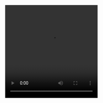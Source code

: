<Html>
<head>
    <meta charset="UTF-8">
    <link rel="stylesheet" href="style2.css">
</head>
<body>
    <div class="video">
    <video  width="300" height="300" center controls>
        <source src="0fac4bb1-d74a-4f79-9fb4-29c201234cfd.mp4">
    </video>  
    </div>
</body>
</Html>

